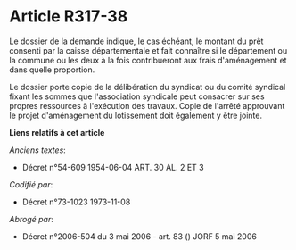 # Article R317-38

Le dossier de la demande indique, le cas échéant, le montant du prêt consenti par la caisse départementale et fait connaître
si le département ou la commune ou les deux à la fois contribueront aux frais d'aménagement et dans quelle proportion.

Le dossier porte copie de la délibération du syndicat ou du comité syndical fixant les sommes que l'association syndicale
peut consacrer sur ses propres ressources à l'exécution des travaux. Copie de l'arrêté approuvant le projet d'aménagement du
lotissement doit également y être jointe.

**Liens relatifs à cet article**

_Anciens textes_:

  - Décret n°54-609 1954-06-04 ART. 30 AL. 2 ET 3

_Codifié par_:

  - Décret n°73-1023 1973-11-08

_Abrogé par_:

  - Décret n°2006-504 du 3 mai 2006 - art. 83 () JORF 5 mai 2006
